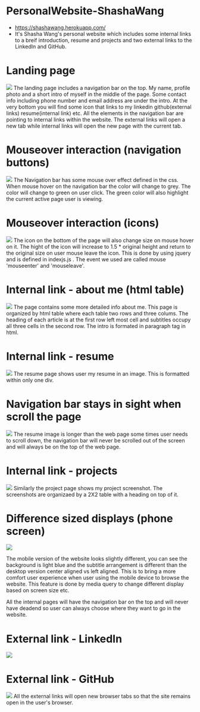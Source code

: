 # PersonalWebsite-ShashaWang
* https://shashawang.herokuapp.com/
* It's Shasha Wang's personal website which includes some internal links to a breif introduction, resume and projects and two external links to the LinkedIn and GitHub.

# Landing page
![](readmeSource/index-iconSizeChanging.png)
The landing page includes a navigation bar on the top. My name, profile photo and a short intro of myself in the middle of the page. Some contact info including phone number and email address are under the intro. At the very bottom you will find some icon that links to my linkedin github(external links) resume(internal link) etc. All the elements in the navigation bar are pointing to internal links within the website. The external links will open a new tab while internal links will open the new page with the current tab.  

# Mouseover interaction (navigation buttons)
![](readmeSource/index-mouseHover.png)
The Navigation bar has some mouse over effect defined in the css. When mouse hover on the navigation bar the color will change to grey. The color will change to green on user click. The green color will also highlight the current active page user is viewing. 

# Mouseover interaction (icons)
![](readmeSource/index.png)
The icon on the bottom of the page will also change size on mouse hover on it. The hight of the icon will increase to 1.5 * original height and return to the original size on user mouse leave the icon. This is done by using jquery and is defined in indexjs.js . The event we used are called mouse 'mouseenter' and 'mouseleave'. 

# Internal link - about me (html table)
![](readmeSource/internal-aboutme.png)
The page contains some more detailed info about me. This page is organized by html table where each table two rows and three colums. The heading of each article is at the first row left most cell and subtitles occupy all three cells in the second row. The intro is formated in paragraph tag in html. 

# Internal link - resume
![](readmeSource/internal-resume1.png)
The resume page shows user my resume in an image. This is formatted within only one div. 

# Navigation bar stays in sight when scroll the page
![](readmeSource/internal-resume2.png)
The resume image is longer than the web page some times user needs to scroll down, the navigation bar will never be scrolled out of the screen and will always be on the top of the web page. 

# Internal link - projects
![](readmeSource/internal-project.png)
Similarly the project page shows my project screenshot. The screenshots are organizaed by a 2X2 table with a heading on top of it. 

# Difference sized displays (phone screen)
![](readmeSource/mobileaVersion.jpeg)

The mobile version of the website looks slightly different, you can see the background is light blue and the subtitle arrangement is different than the desktop version center aligned vs left aligned. This is to bring a more comfort user experience when user using the mobile device to browse the website. This feature is done by media query to change different display based on screen size etc. 

All the internal pages will have the navigation bar on the top and will never have deadend so user can always choose where they want to go in the website. 

# External link - LinkedIn
![](readmeSource/external-linkedin.png)

# External link - GitHub
![](readmeSource/external-github.png)
All the external links will open new browser tabs so that the site remains open in the user's browser.

